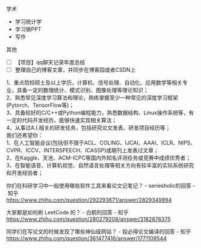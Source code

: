 学术

-  学习统计学
-  学习做PPT
-  写作

其他
- [ ] 【项目】qq聊天记录年度总结
- [ ] 整理自己的博客文章，并同步在博客园或者CSDN上

1、重点院校硕士及以上学历，计算机、信号处理、自动化、应用数学等相关专业，具备一定的数理统计、模式识别、图像处理等理论知识；  
2、熟悉常见深度学习算法和理论，熟练掌握至少一种常见的深度学习框架(Pytorch、TensorFlow等)；  
3、具备较好的C/C++或Python编程能力，熟悉数据结构、Linux操作系统等，有一定的代码开发经历，能够快速实现相关算法；  
4、从事过A.I.相关的研发任务，包括研究论文发表、研发项目经历等；  
我们还希望你：  
1、在人工智能会议(包括但不限于ACL、COLING、IJCAI、AAAI、ICLR、NIPS、CVPR、ICCV、INTERSPEECH、ICASSP)或期刊上发表过文章；  
2、在Kaggle、天池、ACM-ICPC等国内外知名评测任务或竞赛中成绩优秀者；  
3、在智能语音、计算机视觉、自然语言处理等相关方向有较丰富的实际系统研究和开发经验者；




你们在科研学习中一般使用哪些软件工具来看论文记笔记？ - seriesholic的回答 - 知乎  
https://www.zhihu.com/question/292293671/answer/2829349894

大家都是如何刷 LeetCode 的？ - 白鹤的回答 - 知乎 https://www.zhihu.com/question/280279208/answer/3182876375

同学们在写论文的时候发现了哪些神仙级网站？ - 投必得论文编译的回答 - 知乎 https://www.zhihu.com/question/361477416/answer/1771109544

